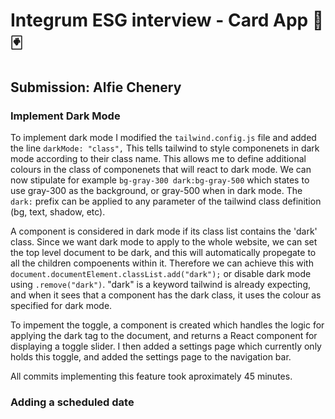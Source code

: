 # Integrum ESG interview - Card App 🎴🃏

## Submission: Alfie Chenery

### Implement Dark Mode

To implement dark mode I modified the `tailwind.config.js` file and added the line `darkMode: "class",`
This tells tailwind to style componenets in dark mode according to their class name. This allows me to define additional colours in the class of componenets that will react to dark mode. We can now stipulate for example `bg-gray-300 dark:bg-gray-500` which states to use gray-300 as the background, or gray-500 when in dark mode. The `dark:` prefix can be applied to any parameter of the tailwind class definition (bg, text, shadow, etc).

A component is considered in dark mode if its class list contains the 'dark' class. Since we want dark mode to
apply to the whole website, we can set the top level document to be dark, and this will automatically propegate to all the children compoenents within it. Therefore we can achieve this with `document.documentElement.classList.add("dark");` or disable dark mode using `.remove("dark")`. "dark" is a keyword tailwind is already expecting, and when it sees that a component has the dark class, it uses the colour as specified for dark mode.

To impement the toggle, a component is created which handles the logic for applying the dark tag to the document, and returns a React component for displaying a toggle slider. I then added a settings page which currently only holds this toggle, and added the settings page to the navigation bar.

All commits implementing this feature took aproximately 45 minutes.

### Adding a scheduled date
